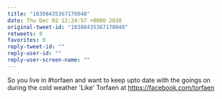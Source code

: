 ```yaml
---
title: "10308435367170048"
date: Thu Dec 02 12:24:57 +0000 2010
original-tweet-id: "10308435367170048"
retweets: 0
favorites: 0
reply-tweet-id: ""
reply-user-id: ""
reply-user-screen-name: ""
---
```

So you live in #torfaen and want to keep upto date with the goings on during the cold weather 'Like' Torfaen at <a href="https://facebook.com/torfaen">https://facebook.com/torfaen</a>
